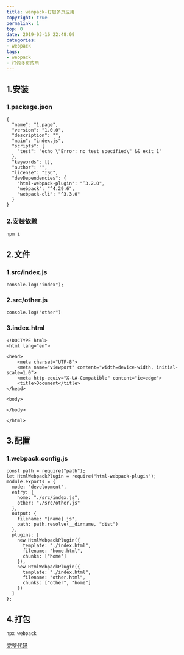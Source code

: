 ```yaml
---
title: wenpack-打包多页应用
copyright: true
permalink: 1
top: 0
date: 2019-03-16 22:48:09
categories:
- webpack
tags:
- webpack
- 打包多页应用
---
```


## 1.安装

### 1.package.json

```
{
  "name": "1.page",
  "version": "1.0.0",
  "description": "",
  "main": "index.js",
  "scripts": {
    "test": "echo \"Error: no test specified\" && exit 1"
  },
  "keywords": [],
  "author": "",
  "license": "ISC",
  "devDependencies": {
    "html-webpack-plugin": "^3.2.0",
    "webpack": "^4.29.6",
    "webpack-cli": "^3.3.0"
  }
}
```

### 2.安装依赖

```
npm i
```

## 2.文件

### 1.src/index.js

```
console.log("index");
```

### 2.src/other.js

```
console.log("other")
```

### 3.index.html

```
<!DOCTYPE html>
<html lang="en">

<head>
    <meta charset="UTF-8">
    <meta name="viewport" content="width=device-width, initial-scale=1.0">
    <meta http-equiv="X-UA-Compatible" content="ie=edge">
    <title>Document</title>
</head>

<body>

</body>

</html>
```

## 3.配置

### 1.webpack.config.js

```
const path = require("path");
let HtmlWebpackPlugin = require("html-webpack-plugin");
module.exports = {
  mode: "development",
  entry: {
    home: "./src/index.js",
    other: "./src/other.js"
  },
  output: {
    filename: "[name].js",
    path: path.resolve(__dirname, "dist")
  },
  plugins: [
    new HtmlWebpackPlugin({
      template: "./index.html",
      filename: "home.html",
      chunks: ["home"]
    }),
    new HtmlWebpackPlugin({
      template: "./index.html",
      filename: "other.html",
      chunks: ["other", "home"]
    })
  ]
};
```

## 4.打包

```
npx webpack
```

[完整代码](https://github.com/zhoubichuan/frontend-note/blob/master/3.dev/3.scaffolding/1.webpack/2.config/1.page/)
